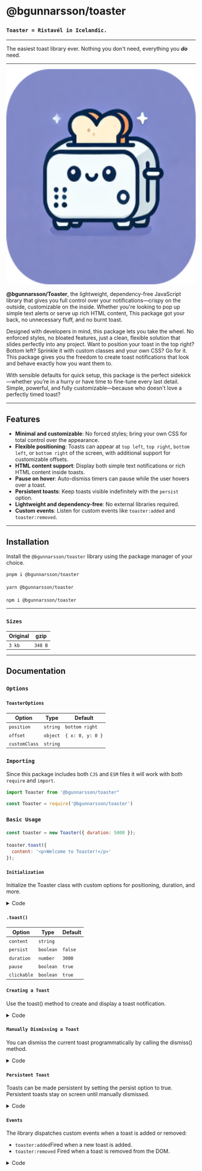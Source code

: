 # @bgunnarsson/toaster

### `Toaster = Ristavél in Icelandic.`

---

The easiest toast library ever. Nothing you don't need, everything you **_do_** need.

---

<p align="center">
  <img src="toaster-logo.png" alt="Toaster Logo" width="570" height="570">
</p>


**@bgunnarsson/Toaster**, the lightweight, dependency-free JavaScript library that gives you full control over your notifications—crispy on the outside, customizable on the inside. Whether you're looking to pop up simple text alerts or serve up rich HTML content, This package got your back, no unnecessary fluff, and no burnt toast.

Designed with developers in mind, this package lets you take the wheel. No enforced styles, no bloated features, just a clean, flexible solution that slides perfectly into any project. Want to position your toast in the top right? Bottom left? Sprinkle it with custom classes and your own CSS? Go for it. This package gives you the freedom to create toast notifications that look and behave exactly how you want them to.

With sensible defaults for quick setup, this package is the perfect sidekick—whether you’re in a hurry or have time to fine-tune every last detail. Simple, powerful, and fully customizable—because who doesn't love a perfectly timed toast?

---

## Features


- **Minimal and customizable**: No forced styles; bring your own CSS for total control over the appearance.
- **Flexible positioning**: Toasts can appear at `top left`, `top right`, `bottom left`, or `bottom right` of the screen, with additional support for customizable offsets.
- **HTML content support**: Display both simple text notifications or rich HTML content inside toasts.
- **Pause on hover**: Auto-dismiss timers can pause while the user hovers over a toast.
- **Persistent toasts**: Keep toasts visible indefinitely with the `persist` option.
- **Lightweight and dependency-free**: No external libraries required.
- **Custom events**: Listen for custom events like `toaster:added` and `toaster:removed`.

---

## Installation

Install the `@bgunnarsson/toaster` library using the package manager of your choice.

```bash
pnpm i @bgunnarsson/toaster

yarn @bgunnarsson/toaster

npm i @bgunnarsson/toaster
```

---

### `Sizes`

| **Original**    | **gzip**    |
|-----------------|-------------|
| `3 kb`          | `348 B`     |

---

## Documentation

### `Options`

#### `ToasterOptions`

| **Option**      | **Type**  | **Default**      |
|-----------------|-----------|------------------|
| `position`      | `string`  | `bottom right`   |
| `offset`        | `object`  | `{ x: 0, y: 0 }` |
| `customClass`   | `string`  |                  |

### `Importing`
Since this package includes both `CJS` and `ESM` files it will work with both `require` and `import`.

```javascript
import Toaster from '@bgunnarsson/toaster"
```
```javascript
const Toaster = require('@bgunnarsson/toaster')
```

### `Basic Usage`

```javascript
const toaster = new Toaster({ duration: 5000 });

toaster.toast({
  content: '<p>Welcome to Toaster!</p>'
});
```

#### `Initialization`
Initialize the Toaster class with custom options for positioning, duration, and more.

<details>
<summary>Code</summary>

```javascript
const toaster = new Toaster({
  position: 'bottom right',  // Position the toasts at the bottom-right corner.
  offset: { x: 20, y: 20 },  // Offset the toast from the bottom-right by 20px.
  customClass: 'my-toaster', // Add a custom class to the toasts.
});
```

</details>


#### `.toast()`
| **Option**      | **Type**  | **Default**      |
|-----------------|-----------|------------------|
| `content`       | `string`  |                  |
| `persist`       | `boolean` | `false`          |
| `duration`      | `number`  | `3000`           |
| `pause`         | `boolean` | `true`           |
| `clickable`     | `boolean` | `true`           |


#### `Creating a Toast`
Use the toast() method to create and display a toast notification.

<details>
<summary>Code</summary>

```javascript
toaster.toast({
  content: '<p>Hello, this is a toast!</p>',  // Display HTML content.
  duration: 3000,  // Auto-dismiss the toast after 3 seconds.
  clickable: true, // Make the toast clickable to dismiss.
});
```

</details>

#### `Manually Dismissing a Toast`
You can dismiss the current toast programmatically by calling the dismiss() method.


<details>
<summary>Code</summary>

```javascript
toaster.dismiss()
```

</details>

#### `Persistent Toast`
Toasts can be made persistent by setting the persist option to true. Persistent toasts stay on screen until manually dismissed.


<details>
<summary>Code</summary>

```javascript
toaster.toast({
  content: 'Persistent toast message!',
  persist: true, // Toast will stay until dismissed manually.
});
```

</details>


#### `Events`
The library dispatches custom events when a toast is added or removed:

* `toaster:added`Fired when a new toast is added.
* `toaster:removed` Fired when a toast is removed from the DOM.

<details>
<summary>Code</summary>

```javascript
document.addEventListener('toaster:added', (event) => {
  console.log('Toast added:', event.detail);
});

document.addEventListener('toaster:removed', (event) => {
  console.log('Toast removed:', event.detail);
});
```

</details>
